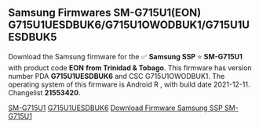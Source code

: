 <h2>Samsung Firmwares SM-G715U1(EON) G715U1UESDBUK6/G715U1OWODBUK1/G715U1UESDBUK5</h2>
Download the Samsung firmware for the ✅ <strong>Samsung SSP </strong> ⭐ <strong>SM-G715U1</strong> with product code <strong>EON</strong> <strong> from Trinidad & Tobago</strong>. This firmware has version number PDA <strong>G715U1UESDBUK6</strong> and CSC G715U1OWODBUK1. The operating system of this firmware is Android R , with build date 2021-12-11. Changelist <strong>21553420</strong>.


[SM-G715U1](https://samfirm.shop/samsung/model/SM-G715U1)
[G715U1UESDBUK6](https://samfirm.shop/samsung/pda/G715U1UESDBUK6)
[Download Firmware Samsung SSP SM-G715U1](https://samfirm.shop/samsung/firmware/481698)
